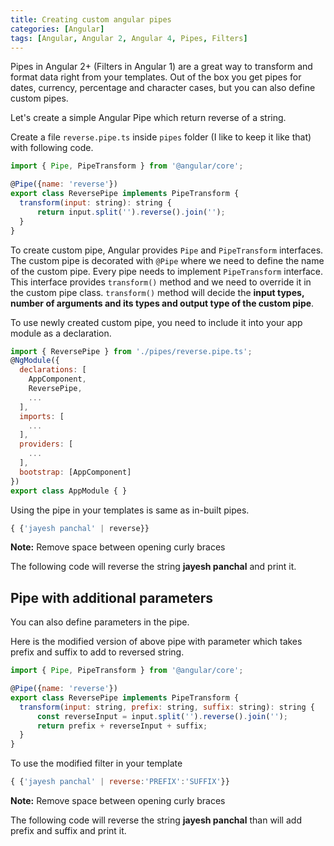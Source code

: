```yaml
---
title: Creating custom angular pipes
categories: [Angular]
tags: [Angular, Angular 2, Angular 4, Pipes, Filters]
---
```


Pipes in Angular 2+ (Filters in Angular 1) are a great way to transform and format data right from your templates. Out of the box you get pipes for dates, currency, percentage and character cases, but you can also define custom pipes.

Let's create a simple Angular Pipe which return reverse of a string.

Create a file ```reverse.pipe.ts``` inside ```pipes``` folder (I like to keep it like that) with following code.

```javascript
import { Pipe, PipeTransform } from '@angular/core';

@Pipe({name: 'reverse'})
export class ReversePipe implements PipeTransform {
  transform(input: string): string {
      return input.split('').reverse().join('');
  }
}
```

To create custom pipe, Angular provides ```Pipe``` and ```PipeTransform``` interfaces. The custom pipe is decorated  with ```@Pipe``` where we need to define the name of the custom pipe. Every pipe needs to implement ```PipeTransform``` interface. This interface provides ```transform()``` method and we need to override it in the custom pipe class. ```transform()``` method will decide the **input types, number of arguments and its types and output type of the custom pipe**.

To use newly created custom pipe, you need to include it into your app module as a declaration.

```javascript
import { ReversePipe } from './pipes/reverse.pipe.ts';
@NgModule({
  declarations: [
    AppComponent,
    ReversePipe,
    ...
  ],
  imports: [
    ...
  ],
  providers: [
    ...
  ],
  bootstrap: [AppComponent]
})
export class AppModule { }
```

Using the pipe in your templates is same as in-built pipes.

```javascript
{ {'jayesh panchal' | reverse}}
```

**Note:** Remove space between opening curly braces

The following code will reverse the string **jayesh panchal** and print it.

## Pipe with additional parameters

You can also define parameters in the pipe.

Here is the modified version of above pipe with parameter which takes prefix and suffix to add to reversed string.

```javascript
import { Pipe, PipeTransform } from '@angular/core';

@Pipe({name: 'reverse'})
export class ReversePipe implements PipeTransform {
  transform(input: string, prefix: string, suffix: string): string {
      const reverseInput = input.split('').reverse().join('');
      return prefix + reverseInput + suffix;
  }
}
```

To use the modified filter in your template

```javascript
{ {'jayesh panchal' | reverse:'PREFIX':'SUFFIX'}}
```

**Note:** Remove space between opening curly braces

The following code will reverse the string **jayesh panchal** than will add prefix and suffix and print it.